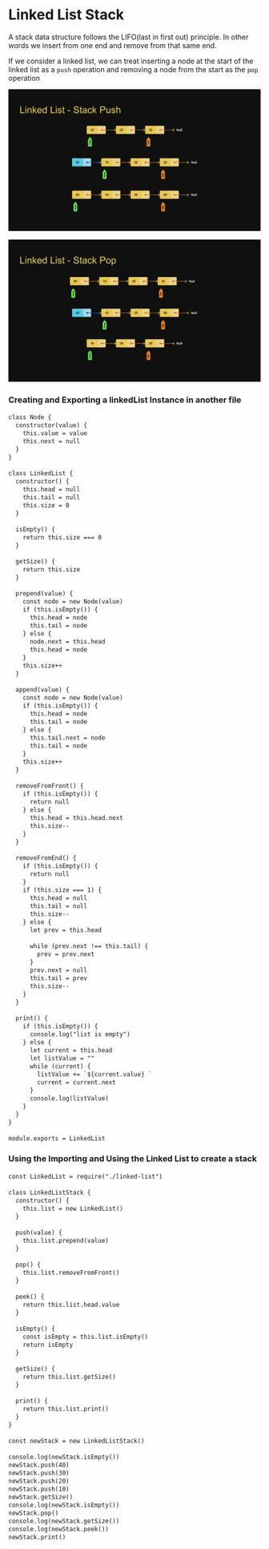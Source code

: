 # Linked List Stack

A stack data structure follows the LIFO(last in first out) principle. In other words we insert from one end and remove from that same end.

If we consider a linked list, we can treat inserting a node at the start of the linked list as a `push` operation and removing a node from the start as the `pop` operation

![linked list stack](/images/linked_list_stack_1.png)

![linked list stack](/images/linked_list_stack_2.png)

### Creating and Exporting a linkedList Instance in another file

```
class Node {
  constructor(value) {
    this.value = value
    this.next = null
  }
}

class LinkedList {
  constructor() {
    this.head = null
    this.tail = null
    this.size = 0
  }

  isEmpty() {
    return this.size === 0
  }

  getSize() {
    return this.size
  }

  prepend(value) {
    const node = new Node(value)
    if (this.isEmpty()) {
      this.head = node
      this.tail = node
    } else {
      node.next = this.head
      this.head = node
    }
    this.size++
  }

  append(value) {
    const node = new Node(value)
    if (this.isEmpty()) {
      this.head = node
      this.tail = node
    } else {
      this.tail.next = node
      this.tail = node
    }
    this.size++
  }

  removeFromFront() {
    if (this.isEmpty()) {
      return null
    } else {
      this.head = this.head.next
      this.size--
    }
  }

  removeFromEnd() {
    if (this.isEmpty()) {
      return null
    }
    if (this.size === 1) {
      this.head = null
      this.tail = null
      this.size--
    } else {
      let prev = this.head

      while (prev.next !== this.tail) {
        prev = prev.next
      }
      prev.next = null
      this.tail = prev
      this.size--
    }
  }

  print() {
    if (this.isEmpty()) {
      console.log("list is empty")
    } else {
      let current = this.head
      let listValue = ""
      while (current) {
        listValue += `${current.value} `
        current = current.next
      }
      console.log(listValue)
    }
  }
}

module.exports = LinkedList

```

### Using the Importing and Using the Linked List to create a stack

```
const LinkedList = require("./linked-list")

class LinkedListStack {
  constructor() {
    this.list = new LinkedList()
  }

  push(value) {
    this.list.prepend(value)
  }

  pop() {
    this.list.removeFromFront()
  }

  peek() {
    return this.list.head.value
  }

  isEmpty() {
    const isEmpty = this.list.isEmpty()
    return isEmpty
  }

  getSize() {
    return this.list.getSize()
  }

  print() {
    return this.list.print()
  }
}

const newStack = new LinkedListStack()

console.log(newStack.isEmpty())
newStack.push(40)
newStack.push(30)
newStack.push(20)
newStack.push(10)
newStack.getSize()
console.log(newStack.isEmpty())
newStack.pop()
console.log(newStack.getSize())
console.log(newStack.peek())
newStack.print()

```
